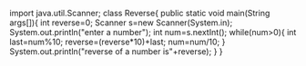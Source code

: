 import java.util.Scanner;
class Reverse{
    public static void main(String args[]){
        int reverse=0;
Scanner s=new Scanner(System.in);
System.out.println("enter a number");
int num=s.nextInt();
while(num>0){
        int last=num%10;
    reverse=(reverse*10)+last;
    num=num/10;
  }
  System.out.println("reverse of a number is"+reverse);
}
}

    
